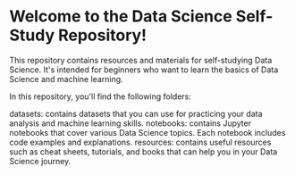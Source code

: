  
# Welcome to the Data Science Self-Study Repository!

This repository contains resources and materials for self-studying Data Science. It's intended for beginners who want to learn the basics of Data Science and machine learning.

In this repository, you'll find the following folders:

datasets: contains datasets that you can use for practicing your data analysis and machine learning skills.
notebooks: contains Jupyter notebooks that cover various Data Science topics. Each notebook includes code examples and explanations.
resources: contains useful resources such as cheat sheets, tutorials, and books that can help you in your Data Science journey.
